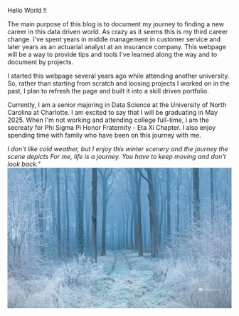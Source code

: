 
Hello World !!

The main purpose of this blog is to document my journey to finding a new career in this data driven world.   As crazy as it seems this is my third career change.  I've spent years in middle management in customer service and later years as an actuarial analyst at an insurance company. This webpage will be a way to provide tips and tools I've learned along the way and to document by projects. 

I started this webpage several years ago while attending another university.  So, rather than starting from scratch and loosing projects I worked on in the past, I plan to refresh the page and
built it into a skill driven portfolio.

Currently, I am a senior majoring in Data Science at the University of North Carolina at Charlotte. I am excited to say that I will be graduating in May 2025.  When I'm not working and attending college full-time, I am the secreaty for Phi Sigma Pi Honor Fraternity - Eta Xi Chapter. I also enjoy spending time with family who have been on this journey with me.


*I don't like cold weather, but I enjoy this winter scenery and the journey the scene depicts*
*For me, life is a journey.  You have to keep moving and don't look back."*
![](image/Bing.jpg)
